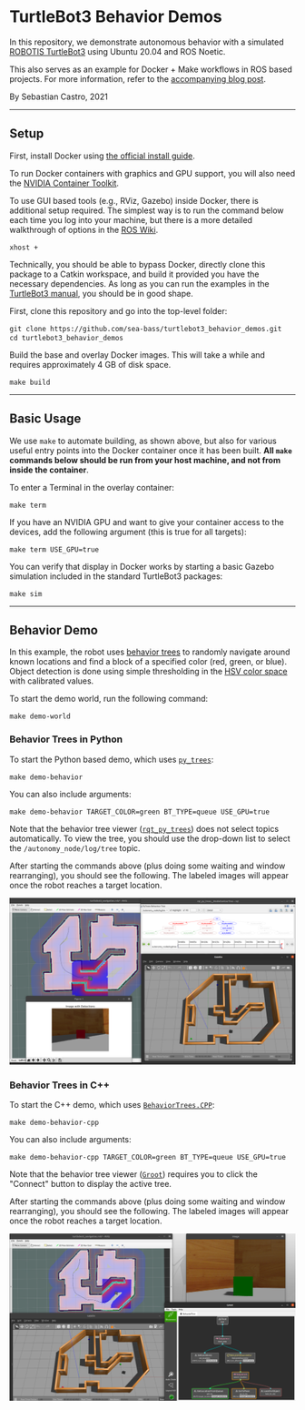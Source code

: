 # TurtleBot3 Behavior Demos
In this repository, we demonstrate autonomous behavior with a simulated [ROBOTIS TurtleBot3](https://emanual.robotis.com/docs/en/platform/turtlebot3/overview/#overview) using Ubuntu 20.04 and ROS Noetic.

This also serves as an example for Docker + Make workflows in ROS based projects. For more information, refer to the [accompanying blog post](https://roboticseabass.wordpress.com/2021/04/21/docker-and-ros/).

By Sebastian Castro, 2021

---

## Setup
First, install Docker using [the official install guide](https://docs.docker.com/engine/install/ubuntu/).

To run Docker containers with graphics and GPU support, you will also need the [NVIDIA Container Toolkit](https://github.com/NVIDIA/nvidia-docker).

To use GUI based tools (e.g., RViz, Gazebo) inside Docker, there is additional setup required. The simplest way is to run the command below each time you log into your machine, but there is a more detailed walkthrough of options in the [ROS Wiki](http://wiki.ros.org/docker/Tutorials/GUI).

```
xhost +
```

Technically, you should be able to bypass Docker, directly clone this package to a Catkin workspace, and build it provided you have the necessary dependencies. As long as you can run the examples in the [TurtleBot3 manual](https://emanual.robotis.com/docs/en/platform/turtlebot3/overview/#overview), you should be in good shape.

First, clone this repository and go into the top-level folder:

```
git clone https://github.com/sea-bass/turtlebot3_behavior_demos.git
cd turtlebot3_behavior_demos
```

Build the base and overlay Docker images. This will take a while and requires approximately 4 GB of disk space.

```
make build
```

---

## Basic Usage
We use `make` to automate building, as shown above, but also for various useful entry points into the Docker container once it has been built. **All `make` commands below should be run from your host machine, and not from inside the container**.

To enter a Terminal in the overlay container:

```
make term
```

If you have an NVIDIA GPU and want to give your container access to the devices, add the following argument (this is true for all targets):

```
make term USE_GPU=true
```

You can verify that display in Docker works by starting a basic Gazebo simulation included in the standard TurtleBot3 packages:

```
make sim
```

---

## Behavior Demo
In this example, the robot uses [behavior trees](https://arxiv.org/abs/1709.00084) to randomly navigate around known locations and find a block of a specified color (red, green, or blue). Object detection is done using simple thresholding in the [HSV color space](https://en.wikipedia.org/wiki/HSL_and_HSV) with calibrated values.

To start the demo world, run the following command:

```
make demo-world
```

### Behavior Trees in Python

To start the Python based demo, which uses [`py_trees`](https://py-trees.readthedocs.io/en/devel/):

```
make demo-behavior
```

You can also include arguments: 

```
make demo-behavior TARGET_COLOR=green BT_TYPE=queue USE_GPU=true
```

Note that the behavior tree viewer ([`rqt_py_trees`](https://github.com/splintered-reality/rqt_py_trees)) does not select topics automatically. To view the tree, you should use the drop-down list to select the `/autonomy_node/log/tree` topic.

After starting the commands above (plus doing some waiting and window rearranging), you should see the following. The labeled images will appear once the robot reaches a target location.

![Example demo screenshot](./media/demo_screenshot_python.png)

### Behavior Trees in C++

To start the C++ demo, which uses [`BehaviorTrees.CPP`](https://www.behaviortree.dev/):

```
make demo-behavior-cpp
```

You can also include arguments: 

```
make demo-behavior-cpp TARGET_COLOR=green BT_TYPE=queue USE_GPU=true
```

Note that the behavior tree viewer ([`Groot`](https://github.com/BehaviorTree/Groot)) requires you to click the "Connect" button to display the active tree.

After starting the commands above (plus doing some waiting and window rearranging), you should see the following. The labeled images will appear once the robot reaches a target location.

![Example demo screenshot](./media/demo_screenshot_cpp.png)
